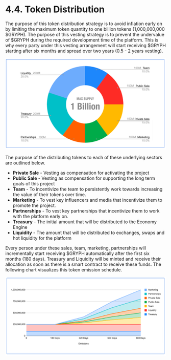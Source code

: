 # 4.4. Token Distribution

The purpose of this token distribution strategy is to avoid inflation early on by limiting the maximum token quantity to one billion tokens (1,000,000,000 $GRYPH). The purpose of this vesting strategy is to prevent the undervalue of $GRYPH during the required development time of the platform. This is why every party under this vesting arrangement will start receiving $GRYPH starting after six months and spread over two years (0.5 - 2 years vesting).

![](<../.gitbook/assets/image (27).png>)

The purpose of the distributing tokens to each of these underlying sectors are outlined below.

* **Private Sale** - Vesting as compensation for activating the project&#x20;
* **Public Sale** - Vesting as compensation for supporting the long term goals of this project&#x20;
* **Team** - To incentivize the team to persistently work towards increasing the value of their tokens over time.&#x20;
* **Marketing** - To vest key influencers and media that incentivize them to promote the project.
* **Partnerships** - To vest key partnerships that incentivize them to work with the platform early on.&#x20;
* **Treasury** - The initial amount that will be distributed to the Economy Engine&#x20;
* **Liquidity** - The amount that will be distributed to exchanges, swaps and hot liquidity for the platform

Every person under these sales, team, marketing, partnerships will incrementally start receiving $GRYPH automatically after the first six months (180 days). Treasury and Liquidity will be minted and receive their allocation as soon as there is a smart contract to receive these funds. The following chart visualizes this token emission schedule.

![](<../.gitbook/assets/image (25).png>)
